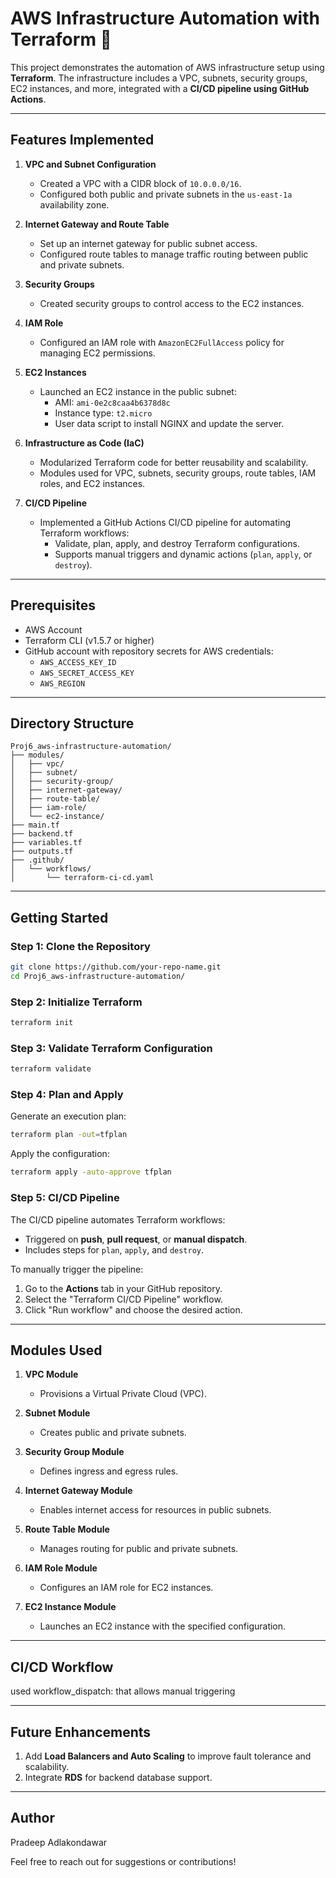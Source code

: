 # AWS Infrastructure Automation with Terraform 🚀

This project demonstrates the automation of AWS infrastructure setup using **Terraform**. The infrastructure includes a VPC, subnets, security groups, EC2 instances, and more, integrated with a **CI/CD pipeline using GitHub Actions**.

---

## **Features Implemented**

1. **VPC and Subnet Configuration**
   - Created a VPC with a CIDR block of `10.0.0.0/16`.
   - Configured both public and private subnets in the `us-east-1a` availability zone.

2. **Internet Gateway and Route Table**
   - Set up an internet gateway for public subnet access.
   - Configured route tables to manage traffic routing between public and private subnets.

3. **Security Groups**
   - Created security groups to control access to the EC2 instances.

4. **IAM Role**
   - Configured an IAM role with `AmazonEC2FullAccess` policy for managing EC2 permissions.

5. **EC2 Instances**
   - Launched an EC2 instance in the public subnet:
     - AMI: `ami-0e2c8caa4b6378d8c`
     - Instance type: `t2.micro`
     - User data script to install NGINX and update the server.

6. **Infrastructure as Code (IaC)**
   - Modularized Terraform code for better reusability and scalability.
   - Modules used for VPC, subnets, security groups, route tables, IAM roles, and EC2 instances.

7. **CI/CD Pipeline**
   - Implemented a GitHub Actions CI/CD pipeline for automating Terraform workflows:
     - Validate, plan, apply, and destroy Terraform configurations.
     - Supports manual triggers and dynamic actions (`plan`, `apply`, or `destroy`).

---

## **Prerequisites**

- AWS Account
- Terraform CLI (v1.5.7 or higher)
- GitHub account with repository secrets for AWS credentials:
  - `AWS_ACCESS_KEY_ID`
  - `AWS_SECRET_ACCESS_KEY`
  - `AWS_REGION`

---

## **Directory Structure**

```plaintext
Proj6_aws-infrastructure-automation/
├── modules/
│   ├── vpc/
│   ├── subnet/
│   ├── security-group/
│   ├── internet-gateway/
│   ├── route-table/
│   ├── iam-role/
│   └── ec2-instance/
├── main.tf
├── backend.tf
├── variables.tf
├── outputs.tf
├── .github/
│   └── workflows/
│       └── terraform-ci-cd.yaml
```

---

## **Getting Started**

### **Step 1: Clone the Repository**
```bash
git clone https://github.com/your-repo-name.git
cd Proj6_aws-infrastructure-automation/
```

### **Step 2: Initialize Terraform**
```bash
terraform init
```

### **Step 3: Validate Terraform Configuration**
```bash
terraform validate
```

### **Step 4: Plan and Apply**
Generate an execution plan:
```bash
terraform plan -out=tfplan
```

Apply the configuration:
```bash
terraform apply -auto-approve tfplan
```

### **Step 5: CI/CD Pipeline**
The CI/CD pipeline automates Terraform workflows:
- Triggered on **push**, **pull request**, or **manual dispatch**.
- Includes steps for `plan`, `apply`, and `destroy`.

To manually trigger the pipeline:
1. Go to the **Actions** tab in your GitHub repository.
2. Select the "Terraform CI/CD Pipeline" workflow.
3. Click "Run workflow" and choose the desired action.

---

## **Modules Used**

1. **VPC Module**
   - Provisions a Virtual Private Cloud (VPC).

2. **Subnet Module**
   - Creates public and private subnets.

3. **Security Group Module**
   - Defines ingress and egress rules.

4. **Internet Gateway Module**
   - Enables internet access for resources in public subnets.

5. **Route Table Module**
   - Manages routing for public and private subnets.

6. **IAM Role Module**
   - Configures an IAM role for EC2 instances.

7. **EC2 Instance Module**
   - Launches an EC2 instance with the specified configuration.

---

## **CI/CD Workflow**
used workflow_dispatch: that allows manual triggering

---

## **Future Enhancements**

1. Add **Load Balancers and Auto Scaling** to improve fault tolerance and scalability.
2. Integrate **RDS** for backend database support.

---

## **Author**

Pradeep Adlakondawar  

Feel free to reach out for suggestions or contributions!
